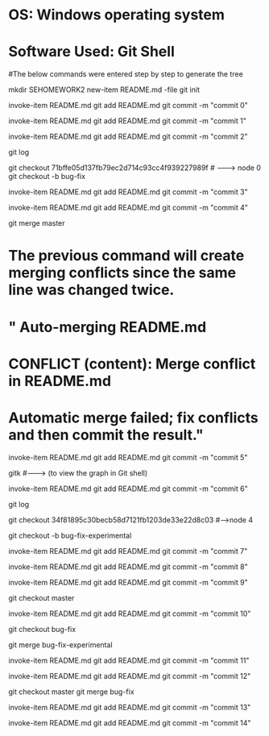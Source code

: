 # OS: Windows operating system  
# Software Used: Git Shell 
#The below commands were entered step by step to generate the tree  

mkdir SEHOMEWORK2
new-item README.md -file
git init

invoke-item README.md
git add README.md
git commit -m "commit 0"

invoke-item README.md
git add README.md
git commit -m "commit 1"

invoke-item README.md
git add README.md
git commit -m "commit 2"

git log

git checkout 71bffe05d137fb79ec2d714c93cc4f939227989f # ---> node 0
git checkout -b bug-fix

invoke-item README.md
git add README.md
git commit -m "commit 3"

invoke-item README.md
git add README.md
git commit -m "commit 4"

git merge master

# The previous command will create merging conflicts since the same line was changed twice.
#  " Auto-merging README.md
#   CONFLICT (content): Merge conflict in README.md
#   Automatic merge failed; fix conflicts and then commit the result."

invoke-item README.md
git add README.md
git commit -m "commit 5"

gitk #---> (to view the graph in Git shell)

invoke-item README.md
git add README.md
git commit -m "commit 6"

git log

git checkout 34f81895c30becb58d7121fb1203de33e22d8c03 #-->node 4

git checkout -b bug-fix-experimental

invoke-item README.md
git add README.md
git commit -m "commit 7"

invoke-item README.md
git add README.md
git commit -m "commit 8"

invoke-item README.md
git add README.md
git commit -m "commit 9"

git checkout master

invoke-item README.md
git add README.md
git commit -m "commit 10"

git checkout bug-fix

git merge bug-fix-experimental

invoke-item README.md
git add README.md
git commit -m "commit 11"


invoke-item  README.md
git add README.md
git commit -m "commit 12"

git checkout master
git merge bug-fix

invoke-item  README.md
git add README.md
git commit -m "commit 13"

invoke-item  README.md
git add README.md
git commit -m "commit 14"
